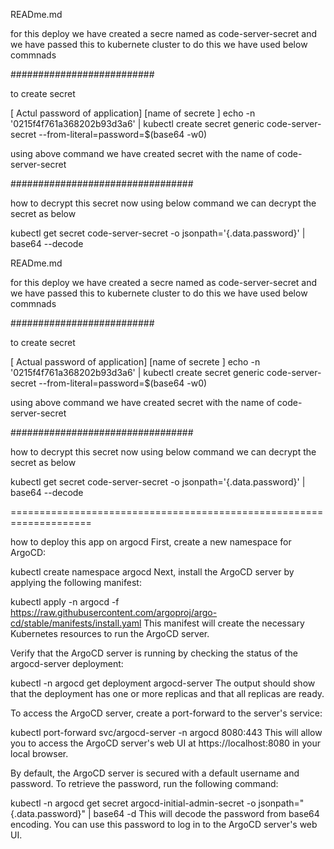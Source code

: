 READme.md

for this deploy we have created a secre named as code-server-secret and we have passed this to kubernete cluster 
to do this we have used below commnads

##########################

 to create secret
         

[         Actul password of application]                            [name of secrete ]
 echo -n '0215f4f761a368202b93d3a6' | kubectl create secret generic code-server-secret --from-literal=password=$(base64 -w0)

 using above command we have created secret with the name of code-server-secret 


 #################################

 how to decrypt this secret  now 
 using below command we can decrypt the secret as below


 kubectl get secret code-server-secret -o jsonpath='{.data.password}' | base64 --decode


READme.md

for this deploy we have created a secre named as code-server-secret and we have passed this to kubernete cluster 
to do this we have used below commnads

##########################

 to create secret
         

[         Actual password of application]                            [name of secrete ]
 echo -n '0215f4f761a368202b93d3a6' | kubectl create secret generic code-server-secret --from-literal=password=$(base64 -w0)

 using above command we have created secret with the name of code-server-secret 


 #################################

 how to decrypt this secret  now 
 using below command we can decrypt the secret as below


 kubectl get secret code-server-secret -o jsonpath='{.data.password}' | base64 --decode



====================================================================


how to deploy this app on argocd 
First, create a new namespace for ArgoCD:

kubectl create namespace argocd
Next, install the ArgoCD server by applying the following manifest:

kubectl apply -n argocd -f https://raw.githubusercontent.com/argoproj/argo-cd/stable/manifests/install.yaml
This manifest will create the necessary Kubernetes resources to run the ArgoCD server.

Verify that the ArgoCD server is running by checking the status of the argocd-server deployment:

kubectl -n argocd get deployment argocd-server
The output should show that the deployment has one or more replicas and that all replicas are ready.

To access the ArgoCD server, create a port-forward to the server's service:

kubectl port-forward svc/argocd-server -n argocd 8080:443
This will allow you to access the ArgoCD server's web UI at https://localhost:8080 in your local browser.

By default, the ArgoCD server is secured with a default username and password. To retrieve the password, run the following command:

kubectl -n argocd get secret argocd-initial-admin-secret -o jsonpath="{.data.password}" | base64 -d
This will decode the password from base64 encoding. You can use this password to log in to the ArgoCD server's web UI.
